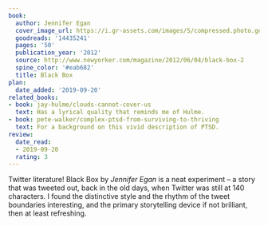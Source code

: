 ```yaml
---
book:
  author: Jennifer Egan
  cover_image_url: https://i.gr-assets.com/images/S/compressed.photo.goodreads.com/books/1338999208l/14435241.jpg
  goodreads: '14435241'
  pages: '50'
  publication_year: '2012'
  source: http://www.newyorker.com/magazine/2012/06/04/black-box-2
  spine_color: '#eab682'
  title: Black Box
plan:
  date_added: '2019-09-20'
related_books:
- book: jay-hulme/clouds-cannot-cover-us
  text: Has a lyrical quality that reminds me of Hulme.
- book: pete-walker/complex-ptsd-from-surviving-to-thriving
  text: For a background on this vivid description of PTSD.
review:
  date_read:
  - 2019-09-20
  rating: 3
---
```


Twitter literature!  Black Box by *Jennifer Egan* is a neat experiment – a story that was tweeted out, back in the old
days, when Twitter was still at 140 characters. I found the distinctive style and the rhythm of the tweet boundaries
interesting, and the primary storytelling device if not brilliant, then at least refreshing.

